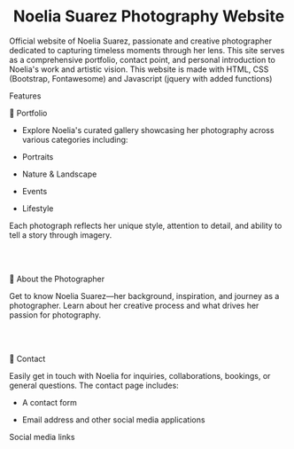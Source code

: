 <h1 align="center">
Noelia Suarez Photography Website
</h1>

Official website of Noelia Suarez,  passionate and creative photographer dedicated to capturing timeless moments through her lens. This site serves as a comprehensive portfolio, contact point, and personal introduction to Noelia's work and artistic vision. This website is made with HTML, CSS (Bootstrap, Fontawesome) and Javascript (jquery with added functions)

Features

🌟 Portfolio

- Explore Noelia's curated gallery showcasing her photography across various categories including:

- Portraits

- Nature & Landscape

- Events

- Lifestyle

Each photograph reflects her unique style, attention to detail, and ability to tell a story through imagery.

<br>
<br>

👤 About the Photographer

Get to know Noelia Suarez—her background, inspiration, and journey as a photographer. Learn about her creative process and what drives her passion for photography.

<br>
<br>

📱 Contact

Easily get in touch with Noelia for inquiries, collaborations, bookings, or general questions. The contact page includes:

- A contact form

- Email address and other social media applications

Social media links
